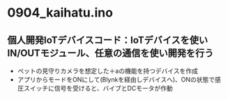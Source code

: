 # 0904_kaihatu.ino
## 個人開発IoTデバイスコード：IoTデバイスを使いIN/OUTモジュール、任意の通信を使い開発を行う
* ペットの見守りカメラを想定した＋aの機能を持つデバイスを作成
* アプリからモードをONにして(Blynkを経由しデバイスへ)、ONの状態で感圧スイッチに信号を受けると、バイブとDCモータが作動